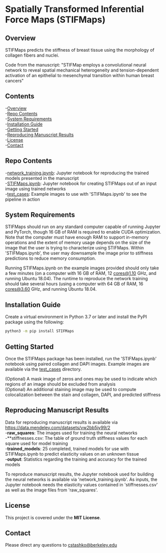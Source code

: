 # Spatially Transformed Inferential Force Maps (STIFMaps)

## Overview
STIFMaps predicts the stiffness of breast tissue using the morphology of collagen fibers and nuclei.  

Code from the manuscript: "STIFMap employs a convolutional neural network to reveal 
spatial mechanical heterogeneity and tension-dependent activation of an epithelial 
to mesenchymal transition within human breast cancers"

## Contents

-[Overview](#overview)  
-[Repo Contents](#repo-contents)  
-[System Requirements](#system-requirements)  
-[Installation Guide](#installation-guide)  
-[Getting Started](#getting-started)  
-[Reproducing Manuscript Results](#reproducing-manuscript-results)  
-[License](#license)  
-[Contact](#contact)  

## Repo Contents
-[network_training.ipynb](./network_training.ipynb): Jupyter notebook for reproducing the trained models presented in the manuscript  
-[STIFMaps.ipynb](./STIFMaps.ipynb): Jupyter notebook for creating STIFMaps out of an input image using trained networks  
-[test_cases](./test_cases): Example images to use with 'STIFMaps.ipynb' to see the pipeline in action

## System Requirements

STIFMaps should run on any standard computer capable of running Jupyter and PyTorch, though 16 GB of RAM is required to enable CUDA optimization. Note that the computer must have enough RAM to support in-memory operations and the extent of memory usage depends on the size of the image that the user is trying to characterize using STIFMaps. Within 'STIFMaps.ipynb', the user may downsample the image prior to stiffness predictions to reduce memory consumption. 

Running STIFMaps.ipynb on the example images provided should only take a few minutes (on a computer with 16 GB of RAM, 12 cores@1.10 GHz, and running Ubuntu 18.04). The runtime to reproduce the network training should take several hours (using a computer with 64 GB of RAM, 16 cores@3.60 GHz, and running Ubuntu 18.04.

## Installation Guide

Create a virtual environment in Python 3.7 or later and install the PyPI package using the following:
```bash
python3 -m pip install STIFMaps
```

## Getting Started

Once the STIFMaps package has been installed, run the 'STIFMaps.ipynb' notebook using paired collagen and DAPI images. Example images are available via the [test_cases](./test_cases) directory.  

(Optional) A mask image of zeros and ones may be used to indicate which regions of an image should be excluded from analysis  
(Optional) An additional staining image may be used to compute colocalization between the stain and collagen, DAPI, and predicted stiffness  

## Reproducing Manuscript Results

Data for reproducing manuscript results is available via https://data.mendeley.com/datasets/vw2bb5jy99/2  
-**raw_squares**: The images used for training the neural networks  
-**stiffnesses.csv: The table of ground truth stiffness values for each square used for model training  
-**trained_models**: 25 completed, trained models for use with STIFMaps.ipynb to predict elasticity values on an unknown tissue  
-**output**: Statistics regarding the training and accuracy for the trained models  

To reproduce manuscript results, the Jupyter notebook used for building the neural networks is available via 'network_training.ipynb'. As inputs, the Jupyter notebook needs the elasticity values contained in 'stiffnesses.csv' as well as the image files from 'raw_squares'.  

## License

This project is covered under the **MIT License**.

## Contact

Please direct any questions to cstashko@berkeley.edu
